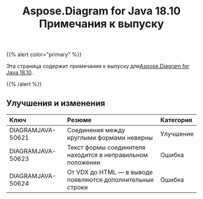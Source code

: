 ﻿---
title: Aspose.Diagram for Java 18.10 Примечания к выпуску
type: docs
weight: 30
url: /ru/java/aspose-diagram-for-java-18-10-release-notes/
---
{{% alert color="primary" %}} 

 Эта страница содержит примечания к выпуску для[Aspose.Diagram for Java 18.10](https://docs.aspose.com/diagram/java/aspose-diagram-for-java-18-10-release-notes/).

{{% /alert %}} 
## **Улучшения и изменения**

|**Ключ**|**Резюме**|**Категория**|
|:- |:- |:- |
|DIAGRAMJAVA-50621|Соединения между круглыми формами неверны|Улучшение|
|DIAGRAMJAVA-50623|Текст формы соединителя находится в неправильном положении|Ошибка|
|DIAGRAMJAVA-50624|От VDX до HTML — в выводе появляются дополнительные строки|Ошибка|

